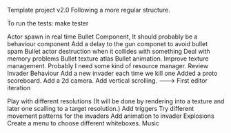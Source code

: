 Template project v2.0
Following a more regular structure.

To run the tests:
make tester



Actor spawn in real time
Bullet Component, It should probably be a behaviour component
Add a delay to the gun componet to avoid bullet spam
Bullet actor destruction when it collides with something
Deal with memory problems
Bullet texture atlas
Bullet animation.
Improve texture management. Probably I need some kind of resource manager.
Review Invader Behaviour
Add a new invader each time we kill one
Added a proto scoreboard.
Add a 2d camera.
Add vertical scrolling.
    --->
First editor iteration

Play with different resolutions (It will be done by rendering into a texture and later one scalling to a target resolution.)
Add triggers
Try different movement patterns for the invaders
Add animation to invader
Explosions
Create a menu to choose different whiteboxes.
Music



    